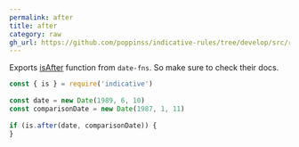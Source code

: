 ```yaml
---
permalink: after
title: after
category: raw
gh_url: https://github.com/poppinss/indicative-rules/tree/develop/src/raw/after.ts
---
```


Exports [isAfter](https://date-fns.org/v1.30.1/docs/isAfter) function from `date-fns`. So
make sure to check their docs.
 
```js
const { is } = require('indicative')
 
const date = new Date(1989, 6, 10)
const comparisonDate = new Date(1987, 1, 11)
 
if (is.after(date, comparisonDate)) {
}
```